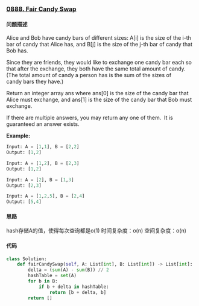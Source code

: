 ### [0888. Fair Candy Swap](https://leetcode-cn.com/problems/fair-candy-swap/)

#### 问题描述
Alice and Bob have candy bars of different sizes: A[i] is the size of the i-th bar of candy that Alice has, and B[j] is the size of the j-th bar of candy that Bob has.

Since they are friends, they would like to exchange one candy bar each so that after the exchange, they both have the same total amount of candy.  (The total amount of candy a person has is the sum of the sizes of candy bars they have.)

Return an integer array ans where ans[0] is the size of the candy bar that Alice must exchange, and ans[1] is the size of the candy bar that Bob must exchange.

If there are multiple answers, you may return any one of them.  It is guaranteed an answer exists.

**Example:**
```python
Input: A = [1,1], B = [2,2]
Output: [1,2]
```
```python
Input: A = [1,2], B = [2,3]
Output: [1,2]
```
```python
Input: A = [2], B = [1,3]
Output: [2,3]
```
```python
Input: A = [1,2,5], B = [2,4]
Output: [5,4]
```

#### 思路
hash存储A的值，使得每次查询都是o(1)
时间复杂度：o(n)
空间复杂度：o(n)

#### 代码

```python
class Solution:
    def fairCandySwap(self, A: List[int], B: List[int]) -> List[int]:
        delta = (sum(A) - sum(B)) // 2
        hashTable = set(A)
        for b in B:
            if b + delta in hashTable:
                return [b + delta, b]
        return []
```